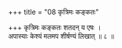 +++
title = "08 कृत्रिमः कङ्कतः"

+++
कृत्रिमः कङ्कतः शतदन् य एषः ।  
अपास्याः केश्यं मलमप शीर्षण्यं लिखात् ॥ ८ ॥